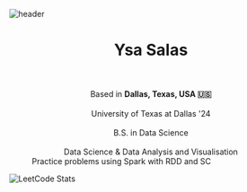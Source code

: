 ![header](https://capsule-render.vercel.app/api?type=waving&color=auto&height=300&section=header&text=YsaSalas&fontSize=90)

<div align="center">
	<h1>Ysa Salas</h1>
	<br/><br/>
	Based in <b> Dallas, Texas, USA 🇺🇸 </b>
	<br/><br/>
	University of Texas at Dallas '24
	<br/><br/>
	B.S. in Data Science
	<br/><br/>
	Data Science & Data Analysis and Visualisation
</div>
  	<dd>Practice problems using Spark with RDD and SC</dd>
   	</dl>
		
</dl>
</div>

![LeetCode Stats](https://leetcard.jacoblin.cool/owlbemi?theme=light&font=Galdeano&ext=activity)

<br/><br/>
